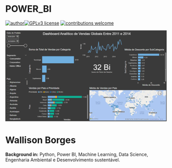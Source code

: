 # POWER_BI
[![author](https://img.shields.io/badge/author-Wallison-red.svg)](https://www.linkedin.com/in/wallison-borges-48312516a/)[![GPLv3 license](https://img.shields.io/badge/License-GPLv3-blue.svg)](http://perso.crans.org/besson/LICENSE.html) [![contributions welcome](https://img.shields.io/badge/contributions-welcome-brightgreen.svg?style=flat)](https://github.com/IsWallison/Data_Science/issues)

<p align="center">
  <img src="Vendas.png" >
</p>

# Wallison Borges
**Background in:** Python, Power BI, Machine Learning, Data Science, Engenharia Ambiental e Desenvolvimento sustentável.
